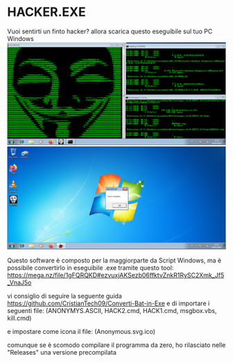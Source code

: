 # HACKER.EXE
Vuoi sentirti un finto hacker? allora scarica questo eseguibile sul tuo PC Windows
![alt text](https://raw.githubusercontent.com/CristianTech09/HACKER.EXE/main/Screen.png)
![alt text](https://raw.githubusercontent.com/CristianTech09/HACKER.EXE/main/Screen2.png)

Questo software è composto per la maggiorparte da Script Windows, ma è possibile convertirlo in eseguibile .exe tramite questo tool: https://mega.nz/file/1gFQRQKD#ezvuxjAKSezb06ffktvZnkR1RySC2Xmk_Jf5_VnaJ5o

vi consiglio di seguire la seguente guida https://github.com/CristianTech09/Converti-Bat-in-Exe
e di importare i seguenti file: 
(ANONYMYS.ASCII, 
HACK2.cmd, 
HACK1.cmd, 
msgbox.vbs, 
kill.cmd)

e impostare come icona il file: (Anonymous.svg.ico)

comunque se è scomodo compilare il programma da zero, ho rilasciato nelle "Releases" una versione precompilata
